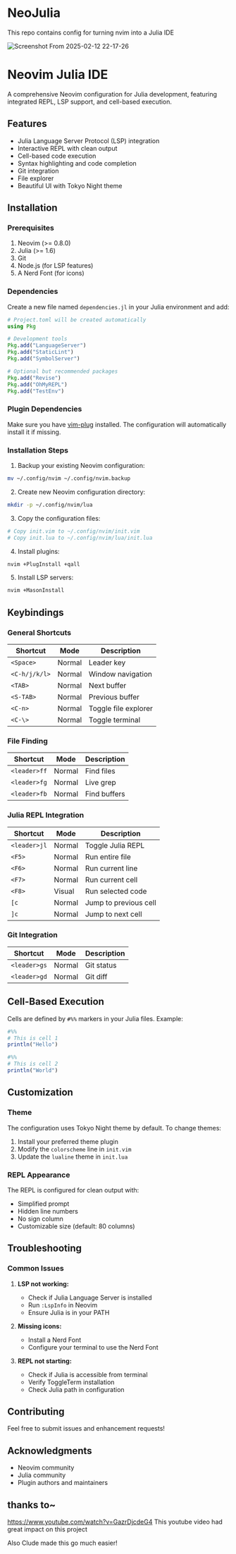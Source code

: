 # NeoJulia
This repo contains config for turning nvim into a Julia IDE

![Screenshot From 2025-02-12 22-17-26](https://github.com/user-attachments/assets/f7b58d80-2f61-47c8-bfe8-1979c3f4e59b)


# Neovim Julia IDE

A comprehensive Neovim configuration for Julia development, featuring integrated REPL, LSP support, and cell-based execution.

## Features

- Julia Language Server Protocol (LSP) integration
- Interactive REPL with clean output
- Cell-based code execution
- Syntax highlighting and code completion
- Git integration
- File explorer
- Beautiful UI with Tokyo Night theme

## Installation

### Prerequisites

1. Neovim (>= 0.8.0)
2. Julia (>= 1.6)
3. Git
4. Node.js (for LSP features)
5. A Nerd Font (for icons)

### Dependencies

Create a new file named `dependencies.jl` in your Julia environment and add:

```julia
# Project.toml will be created automatically
using Pkg

# Development tools
Pkg.add("LanguageServer")
Pkg.add("StaticLint")
Pkg.add("SymbolServer")

# Optional but recommended packages
Pkg.add("Revise")
Pkg.add("OhMyREPL")
Pkg.add("TestEnv")
```

### Plugin Dependencies

Make sure you have [vim-plug](https://github.com/junegunn/vim-plug) installed. The configuration will automatically install it if missing.

### Installation Steps

1. Backup your existing Neovim configuration:
```bash
mv ~/.config/nvim ~/.config/nvim.backup
```

2. Create new Neovim configuration directory:
```bash
mkdir -p ~/.config/nvim/lua
```

3. Copy the configuration files:
```bash
# Copy init.vim to ~/.config/nvim/init.vim
# Copy init.lua to ~/.config/nvim/lua/init.lua
```

4. Install plugins:
```bash
nvim +PlugInstall +qall
```

5. Install LSP servers:
```bash
nvim +MasonInstall
```

## Keybindings

### General Shortcuts

| Shortcut | Mode | Description |
|----------|------|-------------|
| `<Space>` | Normal | Leader key |
| `<C-h/j/k/l>` | Normal | Window navigation |
| `<TAB>` | Normal | Next buffer |
| `<S-TAB>` | Normal | Previous buffer |
| `<C-n>` | Normal | Toggle file explorer |
| `<C-\>` | Normal | Toggle terminal |

### File Finding

| Shortcut | Mode | Description |
|----------|------|-------------|
| `<leader>ff` | Normal | Find files |
| `<leader>fg` | Normal | Live grep |
| `<leader>fb` | Normal | Find buffers |

### Julia REPL Integration

| Shortcut | Mode | Description |
|----------|------|-------------|
| `<leader>jl` | Normal | Toggle Julia REPL |
| `<F5>` | Normal | Run entire file |
| `<F6>` | Normal | Run current line |
| `<F7>` | Normal | Run current cell |
| `<F8>` | Visual | Run selected code |
| `[c` | Normal | Jump to previous cell |
| `]c` | Normal | Jump to next cell |

### Git Integration

| Shortcut | Mode | Description |
|----------|------|-------------|
| `<leader>gs` | Normal | Git status |
| `<leader>gd` | Normal | Git diff |

## Cell-Based Execution

Cells are defined by `#%%` markers in your Julia files. Example:

```julia
#%%
# This is cell 1
println("Hello")

#%%
# This is cell 2
println("World")
```

## Customization

### Theme
The configuration uses Tokyo Night theme by default. To change themes:

1. Install your preferred theme plugin
2. Modify the `colorscheme` line in `init.vim`
3. Update the `lualine` theme in `init.lua`

### REPL Appearance
The REPL is configured for clean output with:
- Simplified prompt
- Hidden line numbers
- No sign column
- Customizable size (default: 80 columns)

## Troubleshooting

### Common Issues

1. **LSP not working:**
   - Check if Julia Language Server is installed
   - Run `:LspInfo` in Neovim
   - Ensure Julia is in your PATH

2. **Missing icons:**
   - Install a Nerd Font
   - Configure your terminal to use the Nerd Font

3. **REPL not starting:**
   - Check if Julia is accessible from terminal
   - Verify ToggleTerm installation
   - Check Julia path in configuration

## Contributing

Feel free to submit issues and enhancement requests!

## Acknowledgments

- Neovim community
- Julia community
- Plugin authors and maintainers

## thanks to~
https://www.youtube.com/watch?v=GazrDjcdeG4 
This youtube video had great impact on this project

Also Clude made this go much easier!
